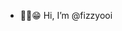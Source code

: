 - ☝🏻😁 Hi, I’m @fizzyooi

<!---
fizzyooi/fizzyooi is a ✨ special ✨ repository because its `README.md` (this file) appears on your GitHub profile.
You can click the Preview link to take a look at your changes.
--->
